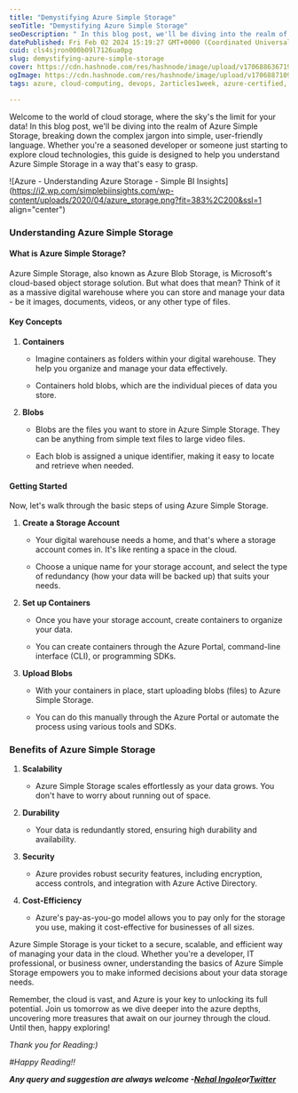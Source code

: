 ```yaml
---
title: "Demystifying Azure Simple Storage"
seoTitle: "Demystifying Azure Simple Storage"
seoDescription: " In this blog post, we'll be diving into the realm of Azure Simple Storage, breaking down the complex jargon into simple, user-friendly language. "
datePublished: Fri Feb 02 2024 15:19:27 GMT+0000 (Coordinated Universal Time)
cuid: cls4sjron000b09l7126ua0pg
slug: demystifying-azure-simple-storage
cover: https://cdn.hashnode.com/res/hashnode/image/upload/v1706886367190/94b07af2-8697-44db-ab7d-3e144e103cfc.webp
ogImage: https://cdn.hashnode.com/res/hashnode/image/upload/v1706887109265/ab74f47c-5237-46f9-99d8-a4ecba9e9efb.png
tags: azure, cloud-computing, devops, 2articles1week, azure-certified, hashnodecommunity, learning-journey

---
```


Welcome to the world of cloud storage, where the sky's the limit for your data! In this blog post, we'll be diving into the realm of Azure Simple Storage, breaking down the complex jargon into simple, user-friendly language. Whether you're a seasoned developer or someone just starting to explore cloud technologies, this guide is designed to help you understand Azure Simple Storage in a way that's easy to grasp.

![Azure - Understanding Azure Storage - Simple BI Insights](https://i2.wp.com/simplebiinsights.com/wp-content/uploads/2020/04/azure_storage.png?fit=383%2C200&ssl=1 align="center")

### Understanding Azure Simple Storage

#### What is Azure Simple Storage?

Azure Simple Storage, also known as Azure Blob Storage, is Microsoft's cloud-based object storage solution. But what does that mean? Think of it as a massive digital warehouse where you can store and manage your data - be it images, documents, videos, or any other type of files.

#### Key Concepts

1. **Containers**
    
    * Imagine containers as folders within your digital warehouse. They help you organize and manage your data effectively.
        
    * Containers hold blobs, which are the individual pieces of data you store.
        
2. **Blobs**
    
    * Blobs are the files you want to store in Azure Simple Storage. They can be anything from simple text files to large video files.
        
    * Each blob is assigned a unique identifier, making it easy to locate and retrieve when needed.
        

#### Getting Started

Now, let's walk through the basic steps of using Azure Simple Storage.

1. **Create a Storage Account**
    
    * Your digital warehouse needs a home, and that's where a storage account comes in. It's like renting a space in the cloud.
        
    * Choose a unique name for your storage account, and select the type of redundancy (how your data will be backed up) that suits your needs.
        
2. **Set up Containers**
    
    * Once you have your storage account, create containers to organize your data.
        
    * You can create containers through the Azure Portal, command-line interface (CLI), or programming SDKs.
        
3. **Upload Blobs**
    
    * With your containers in place, start uploading blobs (files) to Azure Simple Storage.
        
    * You can do this manually through the Azure Portal or automate the process using various tools and SDKs.
        

### Benefits of Azure Simple Storage

1. **Scalability**
    
    * Azure Simple Storage scales effortlessly as your data grows. You don't have to worry about running out of space.
        
2. **Durability**
    
    * Your data is redundantly stored, ensuring high durability and availability.
        
3. **Security**
    
    * Azure provides robust security features, including encryption, access controls, and integration with Azure Active Directory.
        
4. **Cost-Efficiency**
    
    * Azure's pay-as-you-go model allows you to pay only for the storage you use, making it cost-effective for businesses of all sizes.
        

Azure Simple Storage is your ticket to a secure, scalable, and efficient way of managing your data in the cloud. Whether you're a developer, IT professional, or business owner, understanding the basics of Azure Simple Storage empowers you to make informed decisions about your data storage needs.

Remember, the cloud is vast, and Azure is your key to unlocking its full potential. Join us tomorrow as we dive deeper into the azure depths, uncovering more treasures that await on our journey through the cloud. Until then, happy exploring!

*Thank you for Reading:)*

*#Happy Reading!!*

***Any query and suggestion are always welcome -***[***Nehal Ingole***](http://www.linkedin.com/in/nehal-ingole)***or***[***Twitter***](https://twitter.com/IngoleNehal)